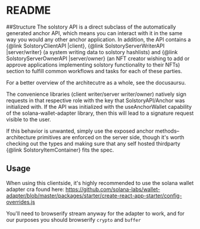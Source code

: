 # README

##Structure
The solstory API is a direct subclass of the automatically generated anchor API, which
means you can interact with it in the same way you would any other anchor application.
In addition, the API contains a {@link SolstoryClientAPI |client},
{@link SolstoryServerWriterAPI |server/writer} (a system writing data to solstory
hashlists) and {@link SolstoryServerOwnerAPI |server/owner}
(an NFT creator wishing to add or approve applications implementing
solstory functionality to their NFTs) section to fulfill common workflows and
tasks for each of these parties.

For a better overview of the architecutre as a whole, see the docusaursu.

The convenience libraries (client writer/server writer/owner) natively sign requests
in that respective role with the key that SolstoryAPI/Anchor was initialized with. If
the API was initialized with the useAnchorWallet capability of the solana-wallet-adapter
library, then this will lead to a signature request visible to the user.

If this behavior is unwanted, simply use the exposed anchor methods–architecture primitives
are enforced on the server side, though it's worth checking out the types and making sure
that any self hosted thirdparty {@link SolstoryItemContainer} fits the spec.

## Usage

When using this clientside, it's highly recommended to use the solana wallet adapter
cra found here: https://github.com/solana-labs/wallet-adapter/blob/master/packages/starter/create-react-app-starter/config-overrides.js

You'll need to browserify stream anyway for the adapter to work, and for our purposes
you should browserify `crypto` and `buffer`

